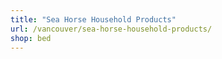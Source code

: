 ```yaml
---
title: "Sea Horse Household Products"
url: /vancouver/sea-horse-household-products/
shop: bed
---
```

